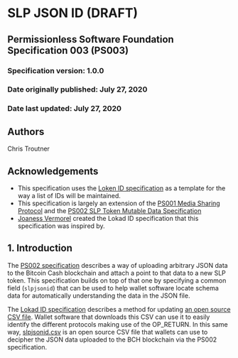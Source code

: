 # SLP JSON ID (DRAFT)
## Permissionless Software Foundation Specification 003 (PS003)

### Specification version: 1.0.0
### Date originally published: July 27, 2020
### Date last updated: July 27, 2020

## Authors
Chris Troutner

## Acknowledgements
- This specification uses the [Loken ID specification](https://github.com/bitcoincashorg/bitcoincash.org/blob/master/spec/op_return-prefix-guideline.md) as a template for the way a list of IDs will be maintained.
- This specification is largely an extension of the [PS001 Media Sharing Protocol](./ps001-media-sharing.md) and the [PS002 SLP Token Mutable Data Specification](./ps002-slp-mutable-data.md)
- [Joaness Vermorel](https://blog.vermorel.com/journal/2018/5/23/4-byte-prefix-guideline-for-op_return-on-bitcoin.html) created the Lokad ID specification that this specification was inspired by.

## 1. Introduction
The [PS002 specification](./ps002-slp-mutable-data.md) describes a way of uploading arbitrary JSON data to the Bitcoin Cash blockchain and attach a point to that data to a new SLP token. This specification builds on top of that one by specifying a common field (`slpjsonid`) that can be used to help wallet software locate schema data for automatically understanding the data in the JSON file.

The [Lokad ID specification](https://github.com/bitcoincashorg/bitcoincash.org/blob/master/spec/op_return-prefix-guideline.md) describes a method for updating [an open source CSV file](https://github.com/bitcoincashorg/bitcoincash.org/blob/master/etc/protocols.csv). Wallet software that downloads this CSV can use it to easily identify the different protocols making use of the OP_RETURN. In this same way, [slpjsonid.csv](./slpjsonid.csv) is an open source CSV file that wallets can use to decipher the JSON data uploaded to the BCH blockchain via the PS002 specification.
